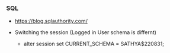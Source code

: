 ### SQL

  - https://blog.sqlauthority.com/

  - Switching the session (Logged in User schema is differnt)
    - alter session set CURRENT_SCHEMA = SATHYA$220831;